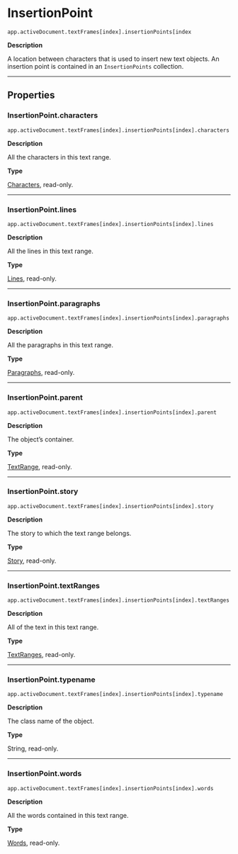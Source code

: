 # InsertionPoint

`app.activeDocument.textFrames[index].insertionPoints[index`

**Description**

A location between characters that is used to insert new text objects. An insertion point is contained in an `InsertionPoints` collection.

---

## Properties

### InsertionPoint.characters

`app.activeDocument.textFrames[index].insertionPoints[index].characters`

**Description**

All the characters in this text range.

**Type**

[Characters](Characters.md#jsobjref-characters), read-only.

---

### InsertionPoint.lines

`app.activeDocument.textFrames[index].insertionPoints[index].lines`

**Description**

All the lines in this text range.

**Type**

[Lines](Lines.md#jsobjref-lines), read-only.

---

### InsertionPoint.paragraphs

`app.activeDocument.textFrames[index].insertionPoints[index].paragraphs`

**Description**

All the paragraphs in this text range.

**Type**

[Paragraphs](Paragraphs.md#jsobjref-paragraphs), read-only.

---

### InsertionPoint.parent

`app.activeDocument.textFrames[index].insertionPoints[index].parent`

**Description**

The object’s container.

**Type**

[TextRange](TextRange.md#jsobjref-textrange), read-only.

---

### InsertionPoint.story

`app.activeDocument.textFrames[index].insertionPoints[index].story`

**Description**

The story to which the text range belongs.

**Type**

[Story](Story.md#jsobjref-story), read-only.

---

### InsertionPoint.textRanges

`app.activeDocument.textFrames[index].insertionPoints[index].textRanges`

**Description**

All of the text in this text range.

**Type**

[TextRanges](TextRanges.md#jsobjref-textranges), read-only.

---

### InsertionPoint.typename

`app.activeDocument.textFrames[index].insertionPoints[index].typename`

**Description**

The class name of the object.

**Type**

String, read-only.

---

### InsertionPoint.words

`app.activeDocument.textFrames[index].insertionPoints[index].words`

**Description**

All the words contained in this text range.

**Type**

[Words](Words.md#jsobjref-words), read-only.
